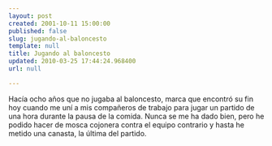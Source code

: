 ```yaml
---
layout: post
created: 2001-10-11 15:00:00
published: false
slug: jugando-al-baloncesto
template: null
title: Jugando al baloncesto
updated: 2010-03-25 17:44:24.968400
url: null

---
```


Hacía ocho años que no jugaba al baloncesto, marca que encontró su fin hoy cuando me uní a mis compañeros de trabajo para jugar un partido de una hora durante la pausa de la comida. Nunca se me ha dado bien, pero he podido hacer de mosca cojonera contra el equipo contrario y hasta he metido una canasta, la última del partido.



